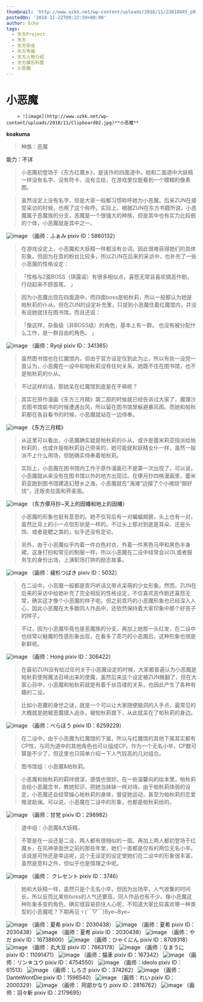 ```yaml
---
thumbnail: 'http://www.uzkk.net/wp-content/uploads/2018/11/23818845_p0-825x510.jpg'
postedOn: '2018-11-22T09:22:59+00:00'
author: Echo
tags:
  - 东方Project
  - 东方
  - 东方杂谈
  - 东方考据
  - 东方人物介绍
  - 东方娱乐科普
  - 小恶魔
---
```


# 小恶魔

		> ![image](http://www.uzkk.net/wp-content/uploads/2018/11/Clipboard02.jpg)**小恶魔**

**koakuma**

> 种族：恶魔

能力：不详

> 小恶魔初登场于《东方红魔乡》，是该作的四面道中。她和二面道中大妖精一样没有名字、没有符卡、没有立绘，在游戏里仅能看到一个模糊的像素图。

> 虽然设定上没有名字，但是大家一般都习惯称呼她为小恶魔。后来ZUN在接受采访的时候，也用了这个称呼。实际上，根据ZUN在东方书籍所说，小恶魔属于恶魔族的分支，恶魔是一个很强大的种族，但是其中也有实力比较弱的个体，小恶魔就是其中之一。

> 

![image](http://www.uzkk.net/wp-content/uploads/2018/11/60405503_p0-646x1024.jpg)
（画师：ふぁみ pixiv ID：5860132）
> 在游戏设定上，小恶魔和大妖精一样都没有台词，因此很难获得她们的具体形象。但因为在意的粉丝比较多，所以ZUN在后来的采访中，也补充了一些小恶魔的性格设定：

> 「性格与2面BOSS（琪露诺）有很多相似点，喜怒无常且喜欢搞恶作剧，行动起来不顾首尾。 」

> 因为小恶魔出现在四面道中，而四面boss是帕秋莉，所以一般都认为她是帕秋莉的仆从。但在ZUN的设定补充里，只提到小恶魔住着红魔馆内，并没有说她就住在图书馆。而且还说：

> 「像这样，杂鱼级（非BOSS级）的角色，基本上有一群。 也没有被分配什么工作，是一群自由的角色。 」

![image](http://www.uzkk.net/wp-content/uploads/2018/11/14125876_p0.jpg)
（画师：Ryoji pixiv ID：341365）
> 虽然图书馆也在红魔馆内，但由于官方设定仅到此为止，所以有些一设党一直认为，小恶魔在一设中和帕秋莉没有任何关系，她既不住在图书馆，也不是帕秋莉的仆从。

> 不过这样的话，那她呆在红魔馆到底是在干嘛呢？

> 其实在原作漫画《东方三月精》第二部的时候就已经告诉过大家了，魔理沙去图书馆偷书的时候遭遇台风，所以留在图书馆里躲避暴风雨。而她和帕秋莉都在各自看书的时候，小恶魔就站在一边侍奉。

![image](http://www.uzkk.net/wp-content/uploads/2018/11/20180720172140-1024x530.png)
《东方三月精》
> 从这里可以看出，小恶魔确实就是帕秋莉的仆从。或许是蕾米莉亚指派给帕秋莉的，也或许是帕秋莉自己带来的，她可能就和妖精女仆一样，虽然一般派不上什么用场，但她确实侍奉着帕秋莉。

> 实际上，小恶魔在图书馆内工作于原作漫画已不是第一次出现了。可以说，小恶魔就从来没有在图书馆以外的地方出现过。在儚月抄四格漫画里，蕾米莉亚跑到图书馆建造幻想乡之海，小恶魔就在“海滩”边摆了个小摊烧“御好烧”，还贩卖拉面和荞麦面。

![image](http://www.uzkk.net/wp-content/uploads/2018/11/190500vnr9e4eyrenja3yu-372x1024.jpg)
（东方儚月抄~天上的因幡和地上的因幡）
> 小恶魔的形象也挺有意思的。她不仅背后有一对蝙蝠翅膀，头上也有一对，虽然比背上的小一点但形状是一样的。不过头上那对到底是耳朵、还是头饰、或者是鳃之类的，似乎还没有定论。

> 另外，由于小恶魔似乎内着一件白色衬衣，外着一件黑色马甲和黑色半身裙，这身打扮和常见的制服一样，所以小恶魔在二设中经常会以OL或者服务生的身份出场，上演职场打拼的励志故事。

![image](http://www.uzkk.net/wp-content/uploads/2018/11/21789364_p0.jpg)
（画师：綾杉つばき pixiv ID：5032）
> 在二设中，小恶魔一般都是乖巧听话又带点呆萌的少女形象。然而，ZUN在后来的采访中给她补充了完全相反的性格设定，不仅喜欢恶作剧还喜怒无常，确实这才像个小恶魔的样子呢。但之前乖巧的小恶魔形象也已经深入人心，因此小恶魔在大多数同人作品中，还依然保持着大家印象中那个好孩子的样子。

> 不过，因为小恶魔毕竟也是恶魔族的分支，再加上她那一头红发，在二设中也经常以魅魔的性感形象出现，在看多了乖巧的小恶魔后，这种形象也很是新鲜呢。

![image](http://www.uzkk.net/wp-content/uploads/2018/11/35739531_p0-1024x698.jpg)
（画师：Hong pixiv ID：306422）
> 在最初ZUN没有给过任何关于小恶魔设定的时候，大家都普遍认为小恶魔是帕秋莉使用魔法召唤出来的使魔，虽然后来这个设定被ZUN推翻了，但在大家心目中，小恶魔和帕秋莉就是有着千丝百缕的关系，也因此产生了各种有趣的二设。

> 比如小恶魔的身世之谜，就是一个可以让大家随便脑洞的入手点，最常见的大概就是她被恶魔猎人追杀，被帕秋莉救下，从此就呆在了帕秋莉的身边。

![image](http://www.uzkk.net/wp-content/uploads/2018/11/50027865_p0-730x1024.png)
（画师：べらぼう pixiv ID：6259229）
> 在二设中，由于小恶魔为红魔馆的下属，所以与红魔馆的其他下属其实都有CP性，与同为道中的其他角色也可以组成CP。作为一个无名小卒，CP数可算是不少了，但这里也只简单介绍一下人气较高的几对组合。

> 图书馆组：小恶魔&帕秋莉。

> 小恶魔和帕秋莉的羁绊很深，感情也很好。在一些温馨向的绘本里，帕秋莉会给小恶魔念书，教她知识，把她当妹妹一样对待。由于帕秋莉体弱的设定，小恶魔还会经常操心帕秋莉的身体，督促她运动，甚至为帕秋莉的恋爱推波助澜。可以说，小恶魔在二设中的形象，也都是帕秋莉给的。

![image](http://www.uzkk.net/wp-content/uploads/2018/11/47802448_p0-732x1024.jpg)
（画师：甘党 pixiv ID：298982）
> 道中组：小恶魔&大妖精。

> 不管是在一设还是二设，两人都有很相似的一面。再加上两人都初登场于红魔乡，在风神录面世之前的那些年里，她们一直都是仅有的两位无名小卒。该说是可怜还是幸运呢，这个无设定的设定使她们在二设中的形象很丰富，虽然是意料之外，但似乎也是情理之中呢。

![image](http://www.uzkk.net/wp-content/uploads/2018/11/47521491_p0.jpg)
（画师： クレセント pixiv ID：3746）
> 她和大妖精一样，虽然只是个无名小卒，但因为出场早，人气收集的时间长，所以反而比某些boss的人气还要高，同人作品也有不少。像小恶魔这种形象多变的角色，确实很容易抓住人心呢，不知道大家比较喜欢哪一种类型的小恶魔呢？下期再见ヾ(￣▽￣)Bye~Bye~

![image](http://www.uzkk.net/wp-content/uploads/2018/11/65485601_p0-725x1024.jpg)
（画师：夏希 pixiv ID：2030438）
![image](http://www.uzkk.net/wp-content/uploads/2018/11/68480186_p0.png)
（画师：夏希 pixiv ID：2030438）
![image](http://www.uzkk.net/wp-content/uploads/2018/11/66352082_p0.jpg)
（画师：夏希 pixiv ID：2030438）
![image](http://www.uzkk.net/wp-content/uploads/2018/11/58646303_p0-721x1024.png)
（画师：やだ pixiv ID：16738600）
![image](http://www.uzkk.net/wp-content/uploads/2018/11/59740584_p0-721x1024.png)
（画师：ひゃくにん pixiv ID：8709318）
![image](http://www.uzkk.net/wp-content/uploads/2018/11/57705595_p0-1024x656.png)
（画师：丸大豆 pixiv ID：7863178）
![image](http://www.uzkk.net/wp-content/uploads/2018/11/55355085_p0-640x1024.png)
（画师：なまうに pixiv ID：11091471）
![image](http://www.uzkk.net/wp-content/uploads/2018/11/48172108_p0.jpg)
（画师：猫車 pixiv ID：167342）
![image](http://www.uzkk.net/wp-content/uploads/2018/11/36805888_p0.jpg)
（画师：リン☆ユウ pixiv ID：4754550）
![image](http://www.uzkk.net/wp-content/uploads/2018/11/32310751_p0-1024x719.png)
（画师：ideolo pixiv ID：61513）
![image](http://www.uzkk.net/wp-content/uploads/2018/11/27795527_p0.png)
（画师：しろさ pixiv ID：374262）
![image](http://www.uzkk.net/wp-content/uploads/2018/11/47782446_p0-724x1024.jpg)
（画师：DanteWontDie pixiv ID：1598540）
![image](http://www.uzkk.net/wp-content/uploads/2018/11/49266019_p0.jpg)
（画师：れい pixiv ID：2000329）
![image](http://www.uzkk.net/wp-content/uploads/2018/11/23818845_p0-1024x800.jpg)
（画师： 阿部かなり pixiv ID：2816762）
![image](http://www.uzkk.net/wp-content/uploads/2018/11/67863722_p0-1024x724.png)
（画师：羽々斬 pixiv ID：2179695）
	